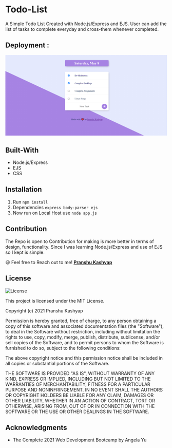 # Todo-List

A Simple Todo List Created with Node.js/Express and EJS. User can add the list of tasks to complete everyday and cross-them whenever completed. 


## Deployment : 

![Todo-List](public/images/Capture.png)


## Built-With

  * Node.js/Express
  * EJS
  * CSS


## Installation

1. Run `npm install`
2. Dependencies `express body-parser ejs`
3. Now run on Local Host use `node app.js`

## Contribution

The Repo is open to Contribution for making is more better in terms of design, functionality. Since I was learning Node.js/Express and use of EJS so I kept is simple. 

😃 Feel free to Reach out to me! **[Pranshu Kashyap](https://github.com/pranshukas)** 


## License

![License](https://img.shields.io/badge/license-MIT%20License-blue.svg)

This project is licensed under the MIT License.

Copyright (c) 2021 Pranshu Kashyap

Permission is hereby granted, free of charge, to any person obtaining a copy
of this software and associated documentation files (the "Software"), to deal
in the Software without restriction, including without limitation the rights
to use, copy, modify, merge, publish, distribute, sublicense, and/or sell
copies of the Software, and to permit persons to whom the Software is
furnished to do so, subject to the following conditions:

The above copyright notice and this permission notice shall be included in all
copies or substantial portions of the Software.

THE SOFTWARE IS PROVIDED "AS IS", WITHOUT WARRANTY OF ANY KIND, EXPRESS OR
IMPLIED, INCLUDING BUT NOT LIMITED TO THE WARRANTIES OF MERCHANTABILITY,
FITNESS FOR A PARTICULAR PURPOSE AND NONINFRINGEMENT. IN NO EVENT SHALL THE
AUTHORS OR COPYRIGHT HOLDERS BE LIABLE FOR ANY CLAIM, DAMAGES OR OTHER
LIABILITY, WHETHER IN AN ACTION OF CONTRACT, TORT OR OTHERWISE, ARISING FROM,
OUT OF OR IN CONNECTION WITH THE SOFTWARE OR THE USE OR OTHER DEALINGS IN THE
SOFTWARE.

## Acknowledgments

  * The Complete 2021 Web Development Bootcamp by Angela Yu
